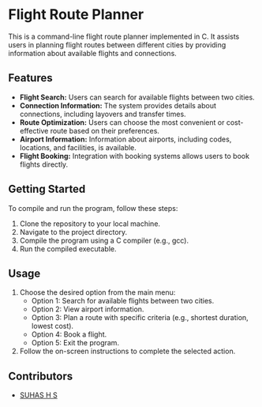 # Flight Route Planner

This is a command-line flight route planner implemented in C. It assists users in planning flight routes between different cities by providing information about available flights and connections.

## Features

- **Flight Search:** Users can search for available flights between two cities.
- **Connection Information:** The system provides details about connections, including layovers and transfer times.
- **Route Optimization:** Users can choose the most convenient or cost-effective route based on their preferences.
- **Airport Information:** Information about airports, including codes, locations, and facilities, is available.
- **Flight Booking:** Integration with booking systems allows users to book flights directly.

## Getting Started

To compile and run the program, follow these steps:

1. Clone the repository to your local machine.
2. Navigate to the project directory.
3. Compile the program using a C compiler (e.g., gcc).
4. Run the compiled executable.

## Usage

1. Choose the desired option from the main menu:
    - Option 1: Search for available flights between two cities.
    - Option 2: View airport information.
    - Option 3: Plan a route with specific criteria (e.g., shortest duration, lowest cost).
    - Option 4: Book a flight.
    - Option 5: Exit the program.
2. Follow the on-screen instructions to complete the selected action.

## Contributors

- [SUHAS H S](https://github.com/Suhas-30)


